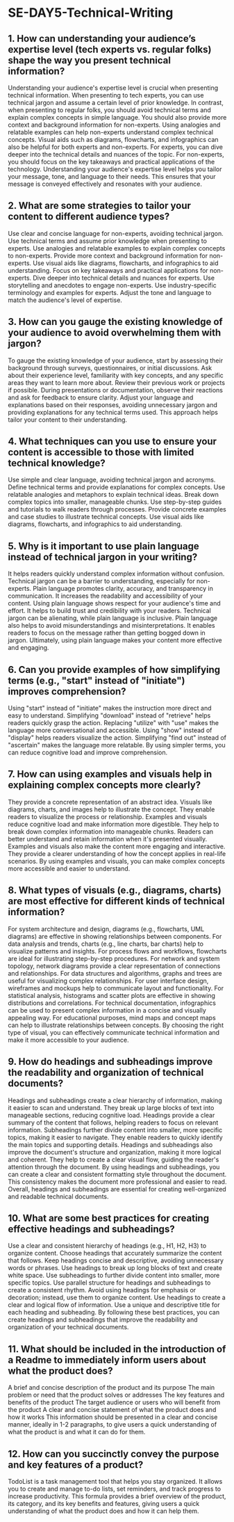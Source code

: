 # SE-DAY5-Technical-Writing
## 1. How can understanding your audience’s expertise level (tech experts vs. regular folks) shape the way you present technical information?
Understanding your audience's expertise level is crucial when presenting technical information. When presenting to tech experts, you can use technical jargon and assume a certain level of prior knowledge. In contrast, when presenting to regular folks, you should avoid technical terms and explain complex concepts in simple language. You should also provide more context and background information for non-experts. Using analogies and relatable examples can help non-experts understand complex technical concepts. Visual aids such as diagrams, flowcharts, and infographics can also be helpful for both experts and non-experts. For experts, you can dive deeper into the technical details and nuances of the topic. For non-experts, you should focus on the key takeaways and practical applications of the technology. Understanding your audience's expertise level helps you tailor your message, tone, and language to their needs. This ensures that your message is conveyed effectively and resonates with your audience.
## 2. What are some strategies to tailor your content to different audience types?
Use clear and concise language for non-experts, avoiding technical jargon. Use technical terms and assume prior knowledge when presenting to experts. Use analogies and relatable examples to explain complex concepts to non-experts. Provide more context and background information for non-experts. Use visual aids like diagrams, flowcharts, and infographics to aid understanding. Focus on key takeaways and practical applications for non-experts. Dive deeper into technical details and nuances for experts. Use storytelling and anecdotes to engage non-experts. Use industry-specific terminology and examples for experts. Adjust the tone and language to match the audience's level of expertise.
## 3. How can you gauge the existing knowledge of your audience to avoid overwhelming them with jargon?
 To gauge the existing knowledge of your audience, start by assessing their background through surveys, questionnaires, or initial discussions. Ask about their experience level, familiarity with key concepts, and any specific areas they want to learn more about. Review their previous work or projects if possible. During presentations or documentation, observe their reactions and ask for feedback to ensure clarity. Adjust your language and explanations based on their responses, avoiding unnecessary jargon and providing explanations for any technical terms used. This approach helps tailor your content to their understanding.
## 4. What techniques can you use to ensure your content is accessible to those with limited technical knowledge?
Use simple and clear language, avoiding technical jargon and acronyms. Define technical terms and provide explanations for complex concepts. Use relatable analogies and metaphors to explain technical ideas. Break down complex topics into smaller, manageable chunks. Use step-by-step guides and tutorials to walk readers through processes. Provide concrete examples and case studies to illustrate technical concepts. Use visual aids like diagrams, flowcharts, and infographics to aid understanding. 
## 5. Why is it important to use plain language instead of technical jargon in your writing?
It helps readers quickly understand complex information without confusion. Technical jargon can be a barrier to understanding, especially for non-experts. Plain language promotes clarity, accuracy, and transparency in communication. It increases the readability and accessibility of your content. Using plain language shows respect for your audience's time and effort. It helps to build trust and credibility with your readers. Technical jargon can be alienating, while plain language is inclusive. Plain language also helps to avoid misunderstandings and misinterpretations. It enables readers to focus on the message rather than getting bogged down in jargon. Ultimately, using plain language makes your content more effective and engaging.
## 6. Can you provide examples of how simplifying terms (e.g., "start" instead of "initiate") improves comprehension?
Using "start" instead of "initiate" makes the instruction more direct and easy to understand. Simplifying "download" instead of "retrieve" helps readers quickly grasp the action. Replacing "utilize" with "use" makes the language more conversational and accessible. Using "show" instead of "display" helps readers visualize the action. Simplifying "find out" instead of "ascertain" makes the language more relatable. By using simpler terms, you can reduce cognitive load and improve comprehension.
## 7. How can using examples and visuals help in explaining complex concepts more clearly?
They provide a concrete representation of an abstract idea. Visuals like diagrams, charts, and images help to illustrate the concept. They enable readers to visualize the process or relationship. Examples and visuals reduce cognitive load and make information more digestible. They help to break down complex information into manageable chunks. Readers can better understand and retain information when it's presented visually. Examples and visuals also make the content more engaging and interactive. They provide a clearer understanding of how the concept applies in real-life scenarios. By using examples and visuals, you can make complex concepts more accessible and easier to understand.
## 8. What types of visuals (e.g., diagrams, charts) are most effective for different kinds of technical information?
For system architecture and design, diagrams (e.g., flowcharts, UML diagrams) are effective in showing relationships between components. For data analysis and trends, charts (e.g., line charts, bar charts) help to visualize patterns and insights. For process flows and workflows, flowcharts are ideal for illustrating step-by-step procedures. For network and system topology, network diagrams provide a clear representation of connections and relationships. For data structures and algorithms, graphs and trees are useful for visualizing complex relationships. For user interface design, wireframes and mockups help to communicate layout and functionality. For statistical analysis, histograms and scatter plots are effective in showing distributions and correlations. For technical documentation, infographics can be used to present complex information in a concise and visually appealing way. For educational purposes, mind maps and concept maps can help to illustrate relationships between concepts. By choosing the right type of visual, you can effectively communicate technical information and make it more accessible to your audience.
## 9. How do headings and subheadings improve the readability and organization of technical documents?
Headings and subheadings create a clear hierarchy of information, making it easier to scan and understand. They break up large blocks of text into manageable sections, reducing cognitive load. Headings provide a clear summary of the content that follows, helping readers to focus on relevant information. Subheadings further divide content into smaller, more specific topics, making it easier to navigate. They enable readers to quickly identify the main topics and supporting details. Headings and subheadings also improve the document's structure and organization, making it more logical and coherent. They help to create a clear visual flow, guiding the reader's attention through the document. By using headings and subheadings, you can create a clear and consistent formatting style throughout the document. This consistency makes the document more professional and easier to read. Overall, headings and subheadings are essential for creating well-organized and readable technical documents.
## 10. What are some best practices for creating effective headings and subheadings?
Use a clear and consistent hierarchy of headings (e.g., H1, H2, H3) to organize content. Choose headings that accurately summarize the content that follows. Keep headings concise and descriptive, avoiding unnecessary words or phrases. Use headings to break up long blocks of text and create white space. Use subheadings to further divide content into smaller, more specific topics. Use parallel structure for headings and subheadings to create a consistent rhythm. Avoid using headings for emphasis or decoration; instead, use them to organize content. Use headings to create a clear and logical flow of information. Use a unique and descriptive title for each heading and subheading. By following these best practices, you can create headings and subheadings that improve the readability and organization of your technical documents.
## 11. What should be included in the introduction of a Readme to immediately inform users about what the product does?
A brief and concise description of the product and its purpose
The main problem or need that the product solves or addresses
The key features and benefits of the product
The target audience or users who will benefit from the product
A clear and concise statement of what the product does and how it works
This information should be presented in a clear and concise manner, ideally in 1-2 paragraphs, to give users a quick understanding of what the product is and what it can do for them.
## 12. How can you succinctly convey the purpose and key features of a product?
TodoList is a task management tool that helps you stay organized. It allows you to create and manage to-do lists, set reminders, and track progress to increase productivity.
This formula provides a brief overview of the product, its category, and its key benefits and features, giving users a quick understanding of what the product does and how it can help them.





